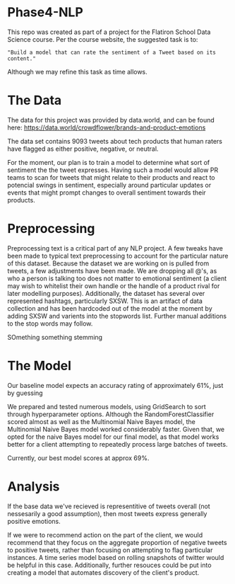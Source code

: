 # Phase4-NLP

This repo was created as part of a project for the Flatiron School Data Science course. Per the course website, the suggested task is to:

    "Build a model that can rate the sentiment of a Tweet based on its content."

Although we may refine this task as time allows.


# The Data

The data for this project was provided by data.world, and can be found here: https://data.world/crowdflower/brands-and-product-emotions

The data set contains 9093 tweets about tech products that human raters have flagged as either positive, negative, or neutral.

For the moment, our plan is to train a model to determine what sort of sentiment the the tweet expresses. Having such a model would allow PR teams to scan for tweets that might relate to their products and react to potencial swings in sentiment, especially around particular updates or events that might prompt changes to overall sentiment towards their products. 

# Preprocessing

Preprocessing text is a critical part of any NLP project. A few tweaks have been made to typical text preprocessing to account for the particular nature of this dataset.  Because the dataset we are working on is pulled from tweets, a few adjustments have been made. We are dropping all @'s, as who a person is talking too does not matter to emotional sentiment (a client may wish to whitelist their own handle or the handle of a product rival for later modelling purposes). Additionally, the dataset has several over represented hashtags, particularly SXSW. This is an artifact of data collection and has been hardcoded out of the model at the moment by adding SXSW and varients into the stopwords list. Further manual additions to the stop words may follow.

SOmething something stemming

# The Model

Our baseline model expects an accuracy rating of approximately 61%, just by guessing 

We prepared and tested numerous models, using GridSearch to sort through hyperparameter options. Although the RandomForestClassifier scored almost as well as the Multinomial Naive Bayes model, the Multinomial Naive Bayes model worked considerably faster. Given that, we opted for the naive Bayes model for our final model, as that model works better for a client attempting to repeatedly process large batches of tweets. 

Currently, our best model scores at approx 69%.

# Analysis

If the base data we've recieved is representitive of tweets overall (not nessesarily a good assumption), then most tweets express generally positive emotions. 

If we were to recommend action on the part of the client, we would recommend that they focus on the aggregate proportion of negative tweets to positive tweets, rather than focusing on attempting to flag particular instances. A time series model based on rolling snapshots of twitter would be helpful in this case. Additionally, further resouces could be put into creating a model that automates discovery of the client's product. 
